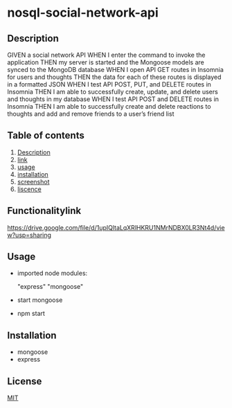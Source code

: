 # nosql-social-network-api


## Description

GIVEN a social network API
WHEN I enter the command to invoke the application
THEN my server is started and the Mongoose models are synced to the MongoDB database
WHEN I open API GET routes in Insomnia for users and thoughts
THEN the data for each of these routes is displayed in a formatted JSON
WHEN I test API POST, PUT, and DELETE routes in Insomnia
THEN I am able to successfully create, update, and delete users and thoughts in my database
WHEN I test API POST and DELETE routes in Insomnia
THEN I am able to successfully create and delete reactions to thoughts and add and remove friends to a user’s friend list



  ## Table of contents

1. [ Description ](#Description)
2. [ link ](#Functionalitylink)
3. [ usage ](#Usage)
4. [ installation ](#Installation)
5. [ screenshot ](#Screenshot)
6. [ liscence ](#License)

## Functionalitylink

https://drive.google.com/file/d/1upIQltaLqXRlHKRU1NMrNDBX0LR3Nt4d/view?usp=sharing


## Usage
 - imported node modules:
   
    "express"
    "mongoose"
 - start mongoose
 - npm start
  

## Installation 
- mongoose
- express





## License

[MIT](https://choosealicense.com/licenses/mit/)


